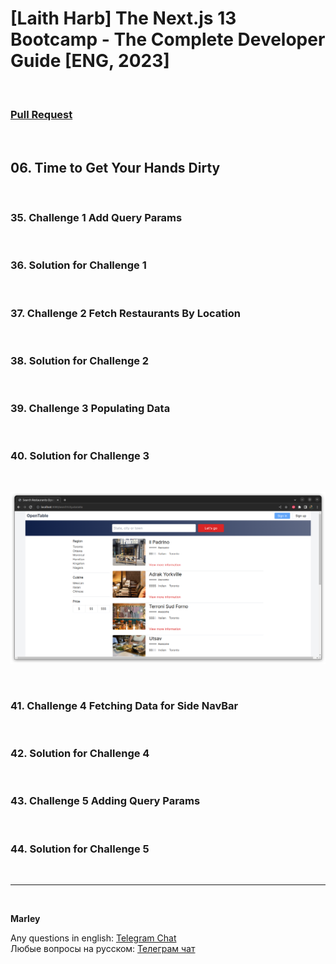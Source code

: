 # [Laith Harb] The Next.js 13 Bootcamp - The Complete Developer Guide [ENG, 2023]

<br/>

### [Pull Request](https://github.com/webmakaka/The-Next.js-13-Bootcamp-The-Complete-Developer-Guide/pull/4)

<br/>

## 06. Time to Get Your Hands Dirty

<br/>

### 35. Challenge 1 Add Query Params

<br/>

### 36. Solution for Challenge 1

<br/>

### 37. Challenge 2 Fetch Restaurants By Location

<br/>

### 38. Solution for Challenge 2

<br/>

### 39. Challenge 3 Populating Data

<br/>

### 40. Solution for Challenge 3

<br/>

![Application](/img/pic-ch06-img01.png?raw=true)

<br/>

### 41. Challenge 4 Fetching Data for Side NavBar

<br/>

### 42. Solution for Challenge 4

<br/>

### 43. Challenge 5 Adding Query Params

<br/>

### 44. Solution for Challenge 5

<br/>

---

<br/>

**Marley**

Any questions in english: <a href="https://jsdev.org/chat/">Telegram Chat</a>  
Любые вопросы на русском: <a href="https://jsdev.ru/chat/">Телеграм чат</a>
